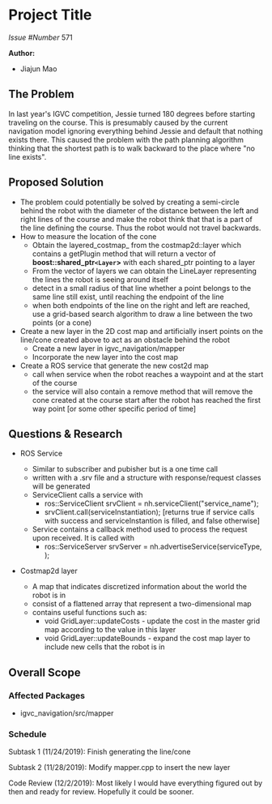 # Project Title

*Issue #Number*
571

**Author:**
- Jiajun Mao

## The Problem

In last year's IGVC competition, Jessie turned 180 degrees before starting traveling on the course. This is presumably caused by the current navigation model ignoring everything behind Jessie and default that nothing exists there. This caused the problem with the path planning algorithm thinking that the shortest path is to walk backward to the place where "no line exists".

## Proposed Solution

- The problem could potentially be solved by creating a semi-circle behind the robot with the diameter of the distance between the left and right lines of the course and make the robot think that that is a part of the line defining the course. Thus the robot would not travel backwards.
- How to measure the location of the cone
    - Obtain the layered_costmap_ from the costmap2d::layer which contains a getPlugin method that will return a vector of **boost::shared_ptr``<Layer``>** with each shared_ptr pointing to a layer
    - From the vector of layers we can obtain the LineLayer representing the lines the robot is seeing around itself
    - detect in a small radius of that line whether a point belongs to the same line still exist, until reaching the endpoint of the line
    - when both endpoints of the line on the right and left are reached, use a grid-based search algorithm to draw a line between the two points (or a cone)
- Create a new layer in the 2D cost map and artificially insert points on the line/cone created above to act as an obstacle behind the robot
    - Create a new layer in igvc_navigation/mapper
    - Incorporate the new layer into the cost map
- Create a ROS service that generate the new cost2d map
    - call when service when the robot reaches a waypoint and at the start of the course
    - the service will also contain a remove method that will remove the cone created at the course start after the robot has reached the first way point [or some other specific period of time]


## Questions & Research

- ROS Service
    - Similar to subscriber and pubisher but is a one time call
    - written with a .srv file and a structure with response/request classes will be generated
    - ServiceClient calls a service with
        - ros::ServiceClient srvClient = nh.serviceClient<serviceType>("service_name");
        - srvClient.call(serviceInstantiation); [returns true if service calls with success and serviceInstantion is filled, and false otherwise]
    - Service contains a callback method used to process the request upon received. It is called with
        - ros::ServiceServer srvServer = nh.advertiseService(serviceType, <callback>);

- Costmap2d layer
    - A map that indicates discretized information about the world the robot is in
    - consist of a flattened array that represent a two-dimensional map
    - contains useful functions such as:
        - void GridLayer::updateCosts - update the cost in the master grid map according to the value in this layer
        - void GridLayer::updateBounds - expand the cost map layer to include new cells that the robot is in
        
## Overall Scope

### Affected Packages

- igvc_navigation/src/mapper

### Schedule

Subtask 1 (11/24/2019): Finish generating the line/cone

Subtask 2 (11/28/2019): Modify mapper.cpp to insert the new layer

Code Review (12/2/2019): Most likely I would have everything figured out by then and ready for review. Hopefully it could be sooner.
